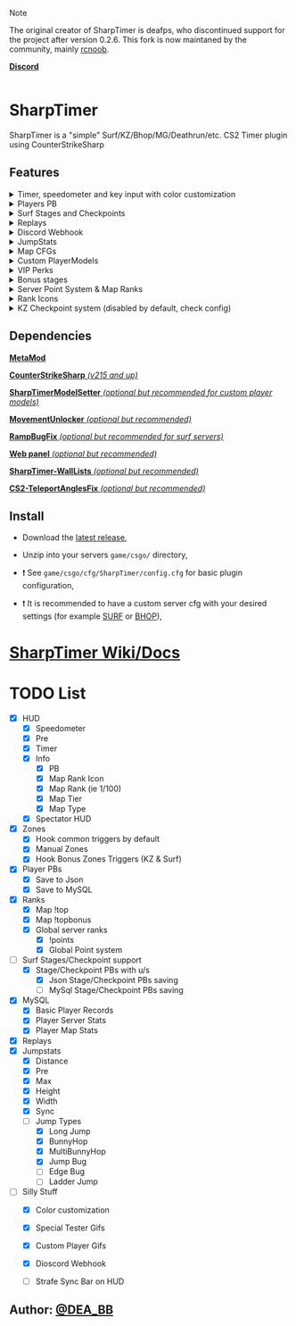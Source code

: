 > [!NOTE]
> The original creator of SharpTimer is deafps, who discontinued support for the project after version 0.2.6. This fork is now maintaned by the community, mainly [rcnoob](https://github.com/rcnoob).



[**Discord**](https://discord.com/invite/SmQXeyMcny)

<div align="center">
  <img src="https://files.catbox.moe/qvawnf.png" alt="" style="margin: 0;">
</div>


# SharpTimer
SharpTimer is a "simple" Surf/KZ/Bhop/MG/Deathrun/etc. CS2 Timer plugin using CounterStrikeSharp<br>


## Features
<details> 
  <summary>Timer, speedometer and key input with color customization</summary>
   <img src="https://i.imgur.com/TxAwgbC.png">
</details>

<details> 
  <summary>Players PB</summary>
  <img src="https://i.imgur.com/9HGOhRR.png">
</details>

<details> 
  <summary>Surf Stages and Checkpoints</summary>
  <img src="https://i.imgur.com/xL2y6vs.png">
</details>

<details> 
  <summary>Replays</summary>
</details>

<details> 
  <summary>Discord Webhook</summary>
</details>

<details> 
  <summary>JumpStats</summary>
</details>

<details> 
  <summary>Map CFGs</summary>
</details>

<details> 
  <summary>Custom PlayerModels</summary>
</details>

<details> 
  <summary>VIP Perks</summary>
</details>

<details> 
    <summary>Bonus stages</summary>
  <img src="https://i.imgur.com/NURlZBK.png">
</details>

<details> 
  <summary>Server Point System & Map Ranks</summary>
</details>

<details> 
  <summary>Rank Icons</summary>
  <img src="https://i.imgur.com/7vSKeCv.png">
</details>

<details> 
  <summary>KZ Checkpoint system (disabled by default, check config)</summary>
   <img src="https://i.imgur.com/USX5i8C.png"><br>
   <img src="https://i.imgur.com/kWiHOlz.png"><br>
   <img src="https://i.imgur.com/lXwXNN7.png"><br>
   <img src="https://i.imgur.com/nyn76Q4.png">
</details>

## Dependencies

[**MetaMod**](https://cs2.poggu.me/metamod/installation/)

[**CounterStrikeSharp** *(v215 and up)*](https://github.com/roflmuffin/CounterStrikeSharp/releases)

[**SharpTimerModelSetter** *(optional but recommended for custom player models)*](https://github.com/johandrevwyk/STCustomModels)

[**MovementUnlocker** *(optional but recommended)*](https://github.com/Source2ZE/MovementUnlocker)

[**RampBugFix** *(optional but recommended for surf servers)*](https://github.com/Interesting-exe/CS2Fixes-RampbugFix/)

[**Web panel** *(optional but recommended)*](https://github.com/Letaryat/sharptimer-web-panel)

[**SharpTimer-WallLists** *(optional but recommended)*](https://github.com/M-archand/SharpTimer-WallLists/tree/PointsList)

[**CS2-TeleportAnglesFix** *(optional but recommended)*](https://github.com/M-archand/CS2-TeleportAnglesFix)


## Install
* Download the [latest release](https://github.com/Letaryat/poor-sharptimer/releases),

* Unzip into your servers `game/csgo/` directory,

* :exclamation: See `game/csgo/cfg/SharpTimer/config.cfg` for basic plugin configuration,

* :exclamation: It is recommended to have a custom server cfg with your desired settings (for example [SURF](https://github.com/rcnoob/cs-cfg/blob/main/surf.cfg) or [BHOP](https://github.com/rcnoob/cs-cfg/blob/main/bhop.cfg)),

# [SharpTimer Wiki/Docs](https://github.com/Letaryat/poor-sharptimer/wiki)

# TODO List
- [x] HUD
  - [x] Speedometer
  - [x] Pre
  - [x] Timer
  - [x] Info
    - [x] PB
    - [x] Map Rank Icon
    - [x] Map Rank (ie 1/100)
    - [x] Map Tier
    - [x] Map Type
  - [x] Spectator HUD
- [x] Zones
  - [x] Hook common triggers by default
  - [x] Manual Zones
  - [x] Hook Bonus Zones Triggers (KZ & Surf) 
- [x] Player PBs
  - [x] Save to Json
  - [x] Save to MySQL
- [x] Ranks
  - [x] Map !top
  - [x] Map !topbonus
  - [x] Global server ranks
    - [x] !points
    - [x] Global Point system
- [ ] Surf Stages/Checkpoint support
  - [x] Stage/Checkpoint PBs with u/s
    - [x] Json Stage/Checkpoint PBs saving
    - [ ] MySql Stage/Checkpoint PBs saving
- [x] MySQL
	- [x] Basic Player Records
  - [x] Player Server Stats
  - [x] Player Map Stats
- [x] Replays
- [x] Jumpstats
  - [x] Distance
  - [x] Pre
  - [x] Max
  - [x] Height
  - [x] Width
  - [x] Sync
  - [ ] Jump Types
    - [x] Long Jump
    - [x] BunnyHop
    - [x] MultiBunnyHop
    - [x] Jump Bug
    - [ ] Edge Bug
    - [ ] Ladder Jump
- [ ] Silly Stuff
  - [x] Color customization
  - [x] Special Tester Gifs
  - [x] Custom Player Gifs
  - [x] Dioscord Webhook
  - [ ] Strafe Sync Bar on HUD


## Author: [@DEA_BB](https://twitter.com/dea_bb)
